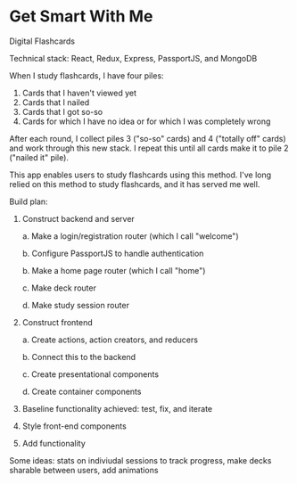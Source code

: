 # Get Smart With Me
Digital Flashcards

Technical stack: React, Redux, Express, PassportJS, and MongoDB 

When I study flashcards, I have four piles: 
1. Cards that I haven't viewed yet 
2. Cards that I nailed 
3. Cards that I got so-so 
4. Cards for which I have no idea or for which I was completely wrong 

After each round, I collect piles 3 ("so-so" cards) and 4 ("totally off" cards) and work through this new stack. I repeat this until all cards make it to pile 2 ("nailed it" pile). 

This app enables users to study flashcards using this method. I've long relied on this method to study flashcards, and it has served me well. 



Build plan: 
1. Construct backend and server

    a. Make a login/registration router (which I call "welcome") 

    b. Configure PassportJS to handle authentication

    b. Make a home page router (which I call "home") 

    c. Make deck router 

    d. Make study session router 
  
2. Construct frontend

    a. Create actions, action creators, and reducers

    b. Connect this to the backend 

    c. Create presentational components 

    d. Create container components
    
3. Baseline functionality achieved: test, fix, and iterate 
4. Style front-end components 
5. Add functionality 
  
  Some ideas: stats on indiviudal sessions to track progress, make decks sharable between users, add animations 
